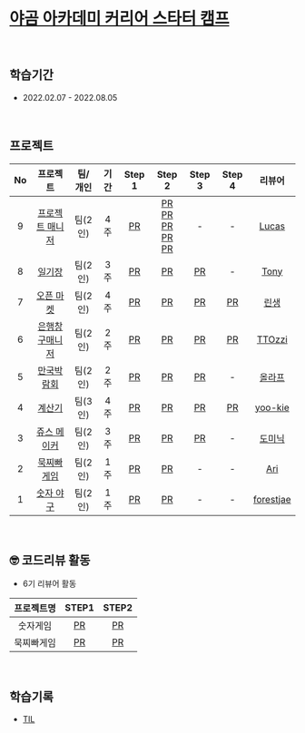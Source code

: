 # [야곰 아카데미 커리어 스타터 캠프](https://www.yagom-academy.kr/camp/career-starter)
</br>

## 학습기간
* 2022.02.07 - 2022.08.05
</br>

## 프로젝트
|No|프로젝트| 팀/개인 |기간|Step 1|Step 2|Step 3|Step 4|리뷰어|
|:--:|:------:|:---:|:------:|:------:|:------:|:------:|:--------:|:--------:|
|9|[프로젝트 매니저](https://github.com/kimkyunghun3/ios-project-manager)|팀(2인)|4주|[PR](https://github.com/yagom-academy/ios-project-manager/pull/119)|[PR](https://github.com/yagom-academy/ios-project-manager/pull/127) </br> [PR](https://github.com/yagom-academy/ios-project-manager/pull/134) </br>[PR](https://github.com/yagom-academy/ios-project-manager/pull/140) </br> [PR](https://github.com/yagom-academy/ios-project-manager/pull/146) </br>[PR](https://github.com/yagom-academy/ios-project-manager/pull/150)|-|-|[Lucas](https://github.com/innocarpe)
|8|[일기장](https://github.com/kimkyunghun3/ios-diary)|팀(2인)|3주|[PR](https://github.com/yagom-academy/ios-diary/pull/2)|[PR](https://github.com/yagom-academy/ios-diary/pull/16)|[PR](https://github.com/yagom-academy/ios-diary/pull/25)|-|[Tony](https://github.com/Monsteel)
|7|[오픈 마켓](https://github.com/kimkyunghun3/ios-open-market)|팀(2인)|4주|[PR](https://github.com/yagom-academy/ios-open-market/pull/142)|[PR](https://github.com/yagom-academy/ios-open-market/pull/153)|[PR](https://github.com/yagom-academy/ios-open-market/pull/164)|[PR](https://github.com/yagom-academy/ios-open-market/pull/170)|[린생](https://github.com/jungseungyeo)
|6|[은행창구매니저](https://github.com/kimkyunghun3/ios-bank-manager)|팀(2인)|2주|[PR](https://github.com/yagom-academy/ios-bank-manager/pull/144)|[PR](https://github.com/yagom-academy/ios-bank-manager/pull/154)|[PR](https://github.com/yagom-academy/ios-bank-manager/pull/163)|[PR](https://github.com/yagom-academy/ios-bank-manager/pull/174)|[TTOzzi](https://github.com/TTOzzi)|
|5|[만국박람회](https://github.com/kimkyunghun3/ios-exposition-universelle)|팀(2인)|2주|[PR](https://github.com/yagom-academy/ios-exposition-universelle/pull/138)|[PR](https://github.com/yagom-academy/ios-exposition-universelle/pull/154)|[PR](https://github.com/yagom-academy/ios-exposition-universelle/pull/160)|-|[올라프](https://github.com/1Consumption)|
|4|[계산기](https://github.com/kimkyunghun3/ios-calculator-app)|팀(3인)|4주|[PR](https://github.com/yagom-academy/ios-calculator-app/pull/176)|[PR](https://github.com/yagom-academy/ios-calculator-app/pull/213)|[PR](https://github.com/yagom-academy/ios-calculator-app/pull/219)|[PR](https://github.com/yagom-academy/ios-calculator-app/pull/228)|[yoo-kie](https://github.com/yoo-kie)|
|3|[쥬스 메이커](https://github.com/kimkyunghun3/juice-maker-iOS)|팀(2인)|3주|[PR](https://github.com/yagom-academy/ios-juice-maker/pull/189)|[PR](https://github.com/yagom-academy/ios-juice-maker/pull/194)|[PR](https://github.com/yagom-academy/ios-juice-maker/pull/215)|-|[도미닉](https://github.com/AppleCEO)|
|2|[묵찌빠 게임](https://github.com/kimkyunghun3/ios-rock-paper-scissors-yagom)|팀(2인)|1주|[PR](https://github.com/yagom-academy/ios-rock-paper-scissors/pull/114)|[PR](https://github.com/yagom-academy/ios-rock-paper-scissors/pull/120)|-|-|[Ari](https://github.com/leeari95)|
|1|[숫자 야구](https://github.com/kimkyunghun3/baseballGame)|팀(2인)|1주|[PR](https://github.com/yagom-academy/ios-number-baseball/pull/80)|[PR](https://github.com/yagom-academy/ios-number-baseball/pull/90)|-|-|[forestjae](https://github.com/forestjae)|
</br>

## 🤓 코드리뷰 활동

* 6기 리뷰어 활동

| 프로젝트명 | STEP1 | STEP2 | 
| :-: | :-: | :-: |
|숫자게임|[PR](https://github.com/yagom-academy/ios-number-baseball/pull/97)|[PR](https://github.com/yagom-academy/ios-number-baseball/pull/116)|
|묵찌빠게임|[PR](https://github.com/yagom-academy/ios-rock-paper-scissors/pull/131)|[PR](https://github.com/yagom-academy/ios-rock-paper-scissors/pull/142)|
</br>

## 학습기록

* [TIL](https://github.com/kimkyunghun3/TIL_iOS)
